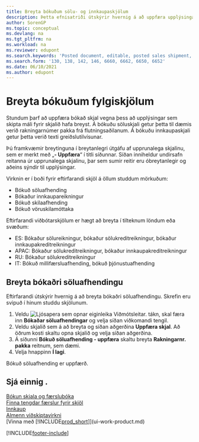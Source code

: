 ```yaml
---
title: Breyta bókuðum sölu- og innkaupaskjölum
description: Þetta efnisatriði útskýrir hvernig á að uppfæra upplýsingar á bókuðu skjali eins og söluskjali eða innkaupareikningi þegar upplýsingar sem eiga við hafa breyst.
author: SorenGP
ms.topic: conceptual
ms.devlang: na
ms.tgt_pltfrm: na
ms.workload: na
ms.reviewer: edupont
ms.search.keywords: 'Posted document, editable, posted sales shipment, posted purchase invoice, posted return shipment, posted return receipt, Business Central, business document'
ms.search.form: '130, 138, 142, 146, 6660, 6662, 6650, 6652'
ms.date: 06/10/2021
ms.author: edupont
---
```

# Breyta bókuðum fylgiskjölum

Stundum þarf að uppfæra bókað skjal vegna þess að upplýsingar sem skipta máli fyrir skjalið hafa breyst. Á bókuðu söluskjali getur þetta til dæmis verið rakningarnúmer pakka frá flutningsaðilanum. Á bókuðu innkaupaskjali getur þetta verið texti greiðslutilvísunar.

Þú framkvæmir breytinguna í breytanlegri útgáfu af upprunalega skjalinu, sem er merkt með „**- Uppfæra**“ í titli síðunnar. Síðan inniheldur undirsafn reitanna úr upprunalega skjalinu, þar sem sumir reitir eru óbreytanlegir og aðeins sýndir til upplýsingar.

Virknin er í boði fyrir eftirfarandi skjöl á öllum studdum mörkuðum:

- Bókuð söluafhending
- Bókaður innkaupareikningur
- Bókuð skilaafhending
- Bókuð vöruskilamóttaka

Eftirfarandi viðbótarskjölum er hægt að breyta í tilteknum löndum eða svæðum:

- ES: Bókaður sölureikningur, bókaður sölukreditreikningur, bókaður innkaupakreditreikningur
- APAC: Bókaður sölukreditreikningur, bókaður innkaupakreditreikningur
- RU: Bókaður sölukreditreikningur
- IT: Bókuð millifærsluafhending, bókuð þjónustuafhending

## Breyta bókaðri söluafhendingu

Eftirfarandi útskýrir hvernig á að breyta bókaðri söluafhendingu. Skrefin eru svipuð í hinum studdu skjölunum.

1. Veldu ![Ljósapera sem opnar eiginleika Viðmótsleitar.](media/ui-search/search_small.png "Segðu mér hvað þú vilt gera") tákn, skal færa inn **Bókaðar söluafhendingar** og velja síðan viðkomandi tengil.
2. Veldu skjalið sem á að breyta og síðan aðgerðina **Uppfæra skjal**. Að öðrum kosti skaltu opna skjalið og velja síðan aðgerðina.
3. Á síðunni **Bókuð söluafhending - uppfæra** skaltu breyta **Rakningarnr. pakka** reitnum, sem dæmi.
4. Velja hnappinn **Í lagi**.

Bókuð söluafhending er uppfærð.

## Sjá einnig .

[Bókun skjala og færslubóka](ui-post-documents-journals.md)  
[Finna tengdar færslur fyrir skjöl](ui-find-entries.md)  
[Innkaup](purchasing-manage-purchasing.md)  
[Almenn viðskiptavirkni](ui-across-business-areas.md)  
[Vinna með [!INCLUDE[prod_short](includes/prod_short.md)]](ui-work-product.md)  

[!INCLUDE[footer-include](includes/footer-banner.md)]
